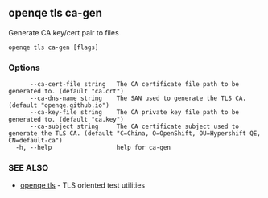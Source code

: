 ## openqe tls ca-gen

Generate CA key/cert pair to files

```
openqe tls ca-gen [flags]
```

### Options

```
      --ca-cert-file string   The CA certificate file path to be generated to. (default "ca.crt")
      --ca-dns-name string    The SAN used to generate the TLS CA. (default "openqe.github.io")
      --ca-key-file string    The CA private key file path to be generated to. (default "ca.key")
      --ca-subject string     The CA certificate subject used to generate the TLS CA. (default "C=China, O=OpenShift, OU=Hypershift QE, CN=default-ca")
  -h, --help                  help for ca-gen
```

### SEE ALSO

* [openqe tls](openqe_tls.md)	 - TLS oriented test utilities

